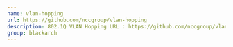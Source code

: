 ```yaml
---
name: vlan-hopping
url: https://github.com/nccgroup/vlan-hopping
description: 802.1Q VLAN Hopping URL : https://github.com/nccgroup/vlan-hopping Groups : blackarch blackarch-automation blackarch-networking blackarch-recon
group: blackarch
---
```

